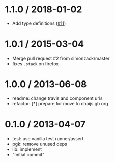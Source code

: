 # 1.1.0 / 2018-01-02

- Add type definitions
  ([#11](https://github.com/chaijs/assertion-error/pull/11))

# 1.0.1 / 2015-03-04

- Merge pull request #2 from simonzack/master
- fixes `.stack` on firefox

# 1.0.0 / 2013-06-08

- readme: change travis and component urls
- refactor: [*] prepare for move to chaijs gh org

# 0.1.0 / 2013-04-07

- test: use vanilla test runner/assert
- pgk: remove unused deps
- lib: implement
- "Initial commit"
